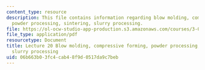 ```yaml
---
content_type: resource
description: This file contains information regarding blow molding, compressive forming,
  powder processing, sintering, slurry processing.
file: https://ol-ocw-studio-app-production.s3.amazonaws.com/courses/3-044-materials-processing-spring-2013/06b663b03fc4cab48f9d0517da9c7beb_MIT3_044S13_Lec20.pdf
file_type: application/pdf
resourcetype: Document
title: Lecture 20 Blow molding, compressive forming, powder processing, sintering,
  slurry processing
uid: 06b663b0-3fc4-cab4-8f9d-0517da9c7beb
---
```

